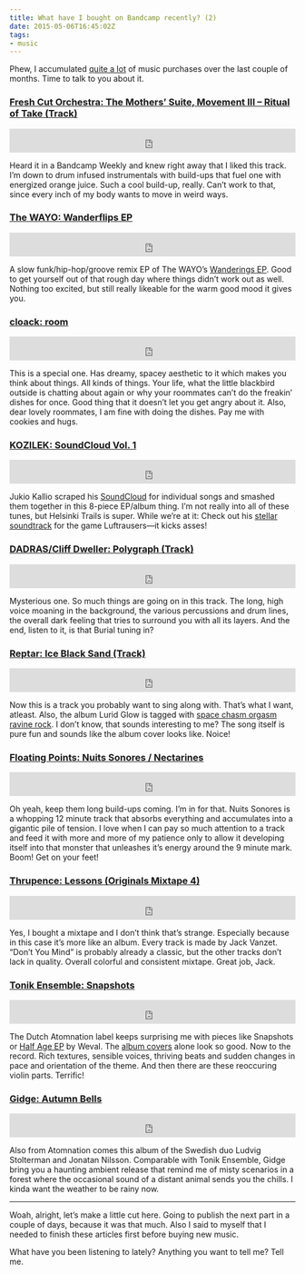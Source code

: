 ```yaml
---
title: What have I bought on Bandcamp recently? (2)
date: 2015-05-06T16:45:02Z
tags:
- music
---
```

Phew, I accumulated [quite a lot](https://bandcamp.com/kleinfreund) of music purchases over the last couple of months. Time to talk to you about it.

### [Fresh Cut Orchestra: The Mothers’ Suite, Movement III – Ritual of Take (Track)](https://freshcutorchestra.bandcamp.com/track/the-mothers-suite-movement-iii-ritual-of-take)

<iframe style="border: 0; width: 100%; height: 42px;" src="https://bandcamp.com/EmbeddedPlayer/album=1639524645/size=small/bgcol=ffffff/track=3525025781/transparent=true/" seamless><a href="https://freshcutorchestra.bandcamp.com/track/the-mothers-suite-movement-iii-ritual-of-take">Fresh Cut Orchestra: The Mothers’ Suite, Movement III – Ritual of Take</a></iframe>

Heard it in a Bandcamp Weekly and knew right away that I liked this track. I’m down to drum infused instrumentals with build-ups that fuel one with energized orange juice. Such a cool build-up, really. Can’t work to that, since every inch of my body wants to move in weird ways.

### [The WAYO: Wanderflips EP](http://thewayo.com/album/wanderflips-ep)

<iframe style="border: 0; width: 100%; height: 42px;" src="http://bandcamp.com/EmbeddedPlayer/album=4026784367/size=small/bgcol=ffffff/transparent=true/" seamless><a href="http://thewayo.com/album/wanderflips-ep">The WAYO: Wanderflips EP</a></iframe>

A slow funk/hip-hop/groove remix EP of The WAYO’s [Wanderings EP](http://thewayo.com/album/wanderings-ep). Good to get yourself out of that rough day where things didn’t work out as well. Nothing too excited, but still really likeable for the warm good mood it gives you.

### [cloack: room](https://cloack.bandcamp.com/album/room)

<iframe style="border: 0; width: 100%; height: 42px;" src="https://bandcamp.com/EmbeddedPlayer/album=4222857852/size=small/bgcol=ffffff/transparent=true/" seamless><a href="http://cloack.bandcamp.com/album/room">cloack: room</a></iframe>

This is a special one. Has dreamy, spacey aesthetic to it which makes you think about things. All kinds of things. Your life, what the little blackbird outside is chatting about again or why your roommates can’t do the freakin’ dishes for once. Good thing that it doesn’t let you get angry about it. Also, dear lovely roommates, I am fine with doing the dishes. Pay me with cookies and hugs.

### [KOZILEK: SoundCloud Vol. 1](https://kozilek.bandcamp.com/album/from-soundcloud-vol-1)

<iframe style="border: 0; width: 100%; height: 42px;" src="https://bandcamp.com/EmbeddedPlayer/album=1150980943/size=small/bgcol=ffffff/transparent=true/" seamless><a href="http://kozilek.bandcamp.com/album/from-soundcloud-vol-1">KOZILEK: SoundCloud Vol. 1</a></iframe>

Jukio Kallio scraped his [SoundCloud](https://soundcloud.com/kozilek) for individual songs and smashed them together in this 8-piece EP/album thing. I’m not really into all of these tunes, but Helsinki Trails is super. While we’re at it: Check out his [stellar soundtrack](https://kozilek.bandcamp.com/album/luftrausers-ost) for the game Luftrausers—it kicks asses!

### [DADRAS/Cliff Dweller: Polygraph (Track)](https://dadras.bandcamp.com/track/polygraph-ft-cliff-dweller)

<iframe style="border: 0; width: 100%; height: 42px;" src="https://bandcamp.com/EmbeddedPlayer/album=2990939530/size=small/bgcol=ffffff/track=68607929/transparent=true/" seamless><a href="https://dadras.bandcamp.com/track/polygraph-ft-cliff-dweller">DADRAS/Cliff Dweller: Polygraph</a></iframe>

Mysterious one. So much things are going on in this track. The long, high voice moaning in the background, the various percussions and drum lines, the overall dark feeling that tries to surround you with all its layers. And the end, listen to it, is that Burial tuning in?

### [Reptar: Ice Black Sand (Track)](https://reptarmusic.bandcamp.com/track/ice-black-sand)

<iframe style="border: 0; width: 100%; height: 42px;" src="https://bandcamp.com/EmbeddedPlayer/album=3334048101/size=small/bgcol=ffffff/track=2045468045/transparent=true/" seamless><a href="https://reptarmusic.bandcamp.com/track/ice-black-sand">Reptar: Ice Black Sand</a></iframe>

Now this is a track you probably want to sing along with. That’s what I want, atleast. Also, the album Lurid Glow is tagged with [space chasm orgasm ravine rock](https://bandcamp.com/tag/space-chasm-orgasm-ravine-rock). I don’t know, that sounds interesting to me? The song itself is pure fun and sounds like the album cover looks like. Noice!

### [Floating Points: Nuits Sonores / Nectarines](https://eglorecords.bandcamp.com/album/nuits-sonores-nectarines)

<iframe style="border: 0; width: 100%; height: 42px;" src="https://bandcamp.com/EmbeddedPlayer/album=530101042/size=small/bgcol=ffffff/transparent=true/" seamless><a href="http://eglorecords.bandcamp.com/album/nuits-sonores-nectarines">Floating Points: Nuits Sonores / Nectarines</a></iframe>

Oh yeah, keep them long build-ups coming. I’m in for that. Nuits Sonores is a whopping 12 minute track that absorbs everything and accumulates into a gigantic pile of tension. I love when I can pay so much attention to a track and feed it with more and more of my patience only to allow it developing itself into that monster that unleashes it’s energy around the 9 minute mark. Boom! Get on your feet!

### [Thrupence: Lessons (Originals Mixtape 4)](https://thrupence.bandcamp.com/album/lessons-originals-mixtape-4)

<iframe style="border: 0; width: 100%; height: 42px;" src="https://bandcamp.com/EmbeddedPlayer/album=2691335417/size=small/bgcol=ffffff/transparent=true/" seamless><a href="http://thrupence.bandcamp.com/album/lessons-originals-mixtape-4">Thrupence: Lessons (Originals Mixtape 4)</a></iframe>

Yes, I bought a mixtape and I don’t think that’s strange. Especially because in this case it’s more like an album. Every track is made by Jack Vanzet. “Don’t You Mind” is probably already a classic, but the other tracks don’t lack in quality. Overall colorful and consistent mixtape. Great job, Jack.

### [Tonik Ensemble: Snapshots](https://atomnation.bandcamp.com/album/snapshots)

<iframe style="border: 0; width: 100%; height: 42px;" src="https://bandcamp.com/EmbeddedPlayer/album=1032985799/size=small/bgcol=ffffff/transparent=true/" seamless><a href="http://atomnation.bandcamp.com/album/snapshots">Tonik Ensemble: Snapshots</a></iframe>

The Dutch Atomnation label keeps surprising me with pieces like Snapshots or [Half Age EP](https://atomnation.bandcamp.com/album/half-age-ep) by Weval. The [album covers](https://atomnation.bandcamp.com/music) alone look so good. Now to the record. Rich textures, sensible voices, thriving beats and sudden changes in pace and orientation of the theme. And then there are these reoccuring violin parts. Terrific!

### [Gidge: Autumn Bells](https://atomnation.bandcamp.com/album/autumn-bells)

<iframe style="border: 0; width: 100%; height: 42px;" src="https://bandcamp.com/EmbeddedPlayer/album=415289895/size=small/bgcol=ffffff/transparent=true/" seamless><a href="http://atomnation.bandcamp.com/album/autumn-bells">Gidge: Autumn Bells</a></iframe>

Also from Atomnation comes this album of the Swedish duo Ludvig Stolterman and Jonatan Nilsson. Comparable with Tonik Ensemble, Gidge bring you a haunting ambient release that remind me of misty scenarios in a forest where the occasional sound of a distant animal sends you the chills. I kinda want the weather to be rainy now.

---

Woah, alright, let’s make a little cut here. Going to publish the next part in a couple of days, because it was that much. Also I said to myself that I needed to finish these articles first before buying new music.

What have you been listening to lately? Anything you want to tell me? Tell me.
